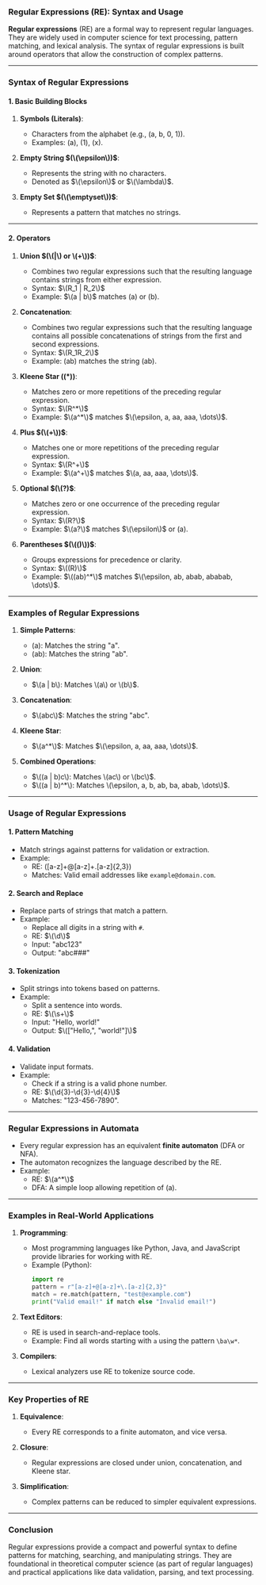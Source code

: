 ### **Regular Expressions (RE): Syntax and Usage**

**Regular expressions** (RE) are a formal way to represent regular languages. They are widely used in computer science for text processing, pattern matching, and lexical analysis. The syntax of regular expressions is built around operators that allow the construction of complex patterns.

---

### **Syntax of Regular Expressions**

#### **1. Basic Building Blocks**
1. **Symbols (Literals)**:
   - Characters from the alphabet (e.g., \(a, b, 0, 1\)).
   - Examples: \(a\), \(1\), \(x\).

2. **Empty String $(\(\epsilon\))$**:
   - Represents the string with no characters.
   - Denoted as $\(\epsilon\)$ or $\(\lambda\)$.

3. **Empty Set $(\(\emptyset\))$**:
   - Represents a pattern that matches no strings.

---

#### **2. Operators**

1. **Union $(\(|\) or \(+\))$**:
   - Combines two regular expressions such that the resulting language contains strings from either expression.
   - Syntax: $\(R_1 | R_2\)$
   - Example: $\(a | b\)$ matches \(a\) or \(b\).

2. **Concatenation**:
   - Combines two regular expressions such that the resulting language contains all possible concatenations of strings from the first and second expressions.
   - Syntax: $\(R_1R_2\)$
   - Example: \(ab\) matches the string \(ab\).

3. **Kleene Star (\(*\))**:
   - Matches zero or more repetitions of the preceding regular expression.
   - Syntax: $\(R^*\)$
   - Example: $\(a^*\)$ matches $\(\epsilon, a, aa, aaa, \dots\)$.

4. **Plus $(\(+\))$**:
   - Matches one or more repetitions of the preceding regular expression.
   - Syntax: $\(R^+\)$
   - Example: $\(a^+\)$ matches $\(a, aa, aaa, \dots\)$.

5. **Optional $(\(?)$**:
   - Matches zero or one occurrence of the preceding regular expression.
   - Syntax: $\(R?\)$
   - Example: $\(a?\)$ matches $\(\epsilon\)$ or \(a\).

6. **Parentheses $(\(()\))$**:
   - Groups expressions for precedence or clarity.
   - Syntax: $\((R)\)$
   - Example: $\((ab)^*\)$ matches $\(\epsilon, ab, abab, ababab, \dots\)$.

---

### **Examples of Regular Expressions**

1. **Simple Patterns**:
   - \(a\): Matches the string "a".
   - \(ab\): Matches the string "ab".

2. **Union**:
   - $\(a | b\): Matches \(a\) or \(b\)$.

3. **Concatenation**:
   - $\(abc\)$: Matches the string "abc".

4. **Kleene Star**:
   - $\(a^*\)$: Matches $\(\epsilon, a, aa, aaa, \dots\)$.

5. **Combined Operations**:
   - $\((a | b)c\): Matches \(ac\) or \(bc\)$.
   - $\((a | b)^*\): Matches \(\epsilon, a, b, ab, ba, abab, \dots\)$.

---

### **Usage of Regular Expressions**

#### **1. Pattern Matching**
- Match strings against patterns for validation or extraction.
- Example:
  - RE: \([a-z]+@[a-z]+\.[a-z]{2,3}\)
  - Matches: Valid email addresses like `example@domain.com`.

#### **2. Search and Replace**
- Replace parts of strings that match a pattern.
- Example:
  - Replace all digits in a string with `#`.
  - RE: $\(\d\)$
  - Input: "abc123"
  - Output: "abc###"

#### **3. Tokenization**
- Split strings into tokens based on patterns.
- Example:
  - Split a sentence into words.
  - RE: $\(\s+\)$
  - Input: "Hello, world!"
  - Output: $\(["Hello,", "world!"]\)$

#### **4. Validation**
- Validate input formats.
- Example:
  - Check if a string is a valid phone number.
  - RE: $\(\d{3}-\d{3}-\d{4}\)$
  - Matches: "123-456-7890".

---

### **Regular Expressions in Automata**

- Every regular expression has an equivalent **finite automaton** (DFA or NFA).
- The automaton recognizes the language described by the RE.
- Example:
  - RE: $\(a^*\)$
  - DFA: A simple loop allowing repetition of \(a\).

---

### **Examples in Real-World Applications**

1. **Programming**:
   - Most programming languages like Python, Java, and JavaScript provide libraries for working with RE.
   - Example (Python):
     ```python
     import re
     pattern = r"[a-z]+@[a-z]+\.[a-z]{2,3}"
     match = re.match(pattern, "test@example.com")
     print("Valid email!" if match else "Invalid email!")
     ```

2. **Text Editors**:
   - RE is used in search-and-replace tools.
   - Example: Find all words starting with `a` using the pattern `\ba\w*`.

3. **Compilers**:
   - Lexical analyzers use RE to tokenize source code.

---

### **Key Properties of RE**

1. **Equivalence**:
   - Every RE corresponds to a finite automaton, and vice versa.

2. **Closure**:
   - Regular expressions are closed under union, concatenation, and Kleene star.

3. **Simplification**:
   - Complex patterns can be reduced to simpler equivalent expressions.

---

### **Conclusion**

Regular expressions provide a compact and powerful syntax to define patterns for matching, searching, and manipulating strings. They are foundational in theoretical computer science (as part of regular languages) and practical applications like data validation, parsing, and text processing.
